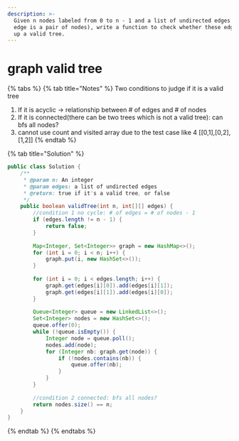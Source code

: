 ```yaml
---
description: >-
  Given n nodes labeled from 0 to n - 1 and a list of undirected edges (each
  edge is a pair of nodes), write a function to check whether these edges make
  up a valid tree.
---
```


# graph valid tree

{% tabs %}
{% tab title="Notes" %}
Two conditions to judge if it is a valid tree

1. If it is acyclic -&gt; relationship between \# of edges and \# of nodes
2. If it is connected\(there can be two trees which is not a valid tree\): can bfs all nodes?
3. cannot use count and visited array due to the test case like 4 \[\[0,1\],\[0,2\],\[1,2\]\]
{% endtab %}

{% tab title="Solution" %}
```java
public class Solution {
    /**
     * @param n: An integer
     * @param edges: a list of undirected edges
     * @return: true if it's a valid tree, or false
     */
    public boolean validTree(int n, int[][] edges) {
        //condition 1 no cycle: # of edges = # of nodes - 1
        if (edges.length != n - 1) {
            return false;
        }
        
        Map<Integer, Set<Integer>> graph = new HashMap<>();
        for (int i = 0; i < n; i++) {
            graph.put(i, new HashSet<>());
        }
        
        for (int i = 0; i < edges.length; i++) {
            graph.get(edges[i][0]).add(edges[i][1]);
            graph.get(edges[i][1]).add(edges[i][0]);
        }
        
        Queue<Integer> queue = new LinkedList<>();
        Set<Integer> nodes = new HashSet<>();
        queue.offer(0);
        while (!queue.isEmpty()) {
            Integer node = queue.poll();
            nodes.add(node);
            for (Integer nb: graph.get(node)) {
                if (!nodes.contains(nb)) {
                    queue.offer(nb);
                }
            }
        }
        
        //condition 2 connected: bfs all nodes?
        return nodes.size() == n;
    }
}
```
{% endtab %}
{% endtabs %}

